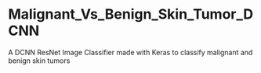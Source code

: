 # Malignant_Vs_Benign_Skin_Tumor_DCNN
A DCNN ResNet Image Classifier made with Keras to classify malignant and benign skin tumors
